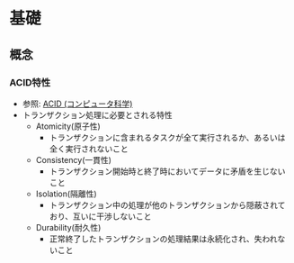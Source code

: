 # 基礎
## 概念
### ACID特性
- 参照: [ACID (コンピュータ科学)](https://ja.wikipedia.org/wiki/ACID_(%E3%82%B3%E3%83%B3%E3%83%94%E3%83%A5%E3%83%BC%E3%82%BF%E7%A7%91%E5%AD%A6))
- トランザクション処理に必要とされる特性
  - Atomicity(原子性)
    - トランザクションに含まれるタスクが全て実行されるか、あるいは全く実行されないこと
  - Consistency(一貫性)
    - トランザクション開始時と終了時においてデータに矛盾を生じないこと
  - Isolation(隔離性)
    - トランザクション中の処理が他のトランザクションから隠蔽されており、互いに干渉しないこと
  - Durability(耐久性)
    - 正常終了したトランザクションの処理結果は永続化され、失われないこと
